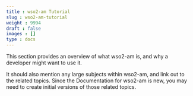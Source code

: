 ```yaml
---
title : wso2-am Tutorial
slug : wso2-am-tutorial
weight : 9994
draft : false
images : []
type : docs
---
```


This section provides an overview of what wso2-am is, and why a developer might want to use it.

It should also mention any large subjects within wso2-am, and link out to the related topics.  Since the Documentation for wso2-am is new, you may need to create initial versions of those related topics.

